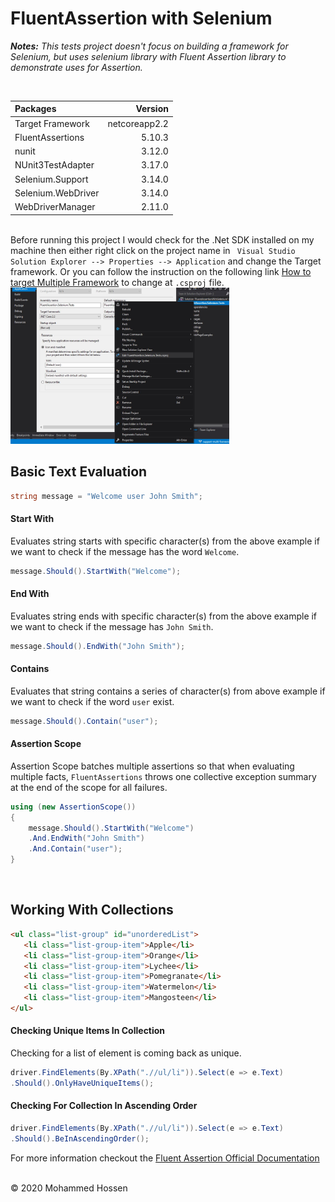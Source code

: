 # FluentAssertion with Selenium

***Notes:*** *This tests project doesn't focus on building a framework for Selenium, but uses selenium library with Fluent Assertion library to demonstrate uses for Assertion.*

<br/>

|Packages|Version|
|:---|---:|
|Target Framework |netcoreapp2.2|
|FluentAssertions|5.10.3|
|nunit|3.12.0|
|NUnit3TestAdapter|3.17.0|
|Selenium.Support|3.14.0|
|Selenium.WebDriver|3.14.0|
|WebDriverManager|2.11.0|

<br/>
Before running this project I would check for the .Net SDK installed on my machine then either right click on the project name in <code> Visual Studio Solution Explorer --> Properties --> Application</code> and change the Target framework. Or you can follow the instruction on the following link <a href="https://www.tutorialsteacher.com/core/target-multiple-frameworks-in-aspnet-core2">How to target Multiple Framework</a> to change at <code>.csproj</code> file.

<br/>

<img src="https://github.com/mhossen/FluentAssertionWithSelenium/blob/support-multi-framework/FluentAssertionWithSelenium/FluentAssertion.Selenium.Tests/Images/TrageFramework.jpg" alt="Target Framework" width="350" height="250"/>
<br/>

## Basic Text Evaluation

```csharp
string message = "Welcome user John Smith";
```

#### Start With
Evaluates string starts with specific character(s) from the above example if we want to check if the message has the word `Welcome`.

```csharp
message.Should().StartWith("Welcome");
```

#### End With
Evaluates string ends with specific character(s) from the above example if we want to check if the message has `John Smith`.

```csharp
message.Should().EndWith("John Smith");
```

#### Contains
Evaluates that string contains a series of character(s) from above example if we want to check if the word `user` exist.

```csharp
message.Should().Contain("user");
```

#### Assertion Scope
Assertion Scope batches multiple assertions so that when evaluating multiple facts, `FluentAssertions` throws one collective exception summary at the end of the scope for all failures. 

```csharp
using (new AssertionScope())
{
    message.Should().StartWith("Welcome")
    .And.EndWith("John Smith")
    .And.Contain("user");
}
```
<br/>

## Working With Collections

```html
<ul class="list-group" id="unorderedList">
   <li class="list-group-item">Apple</li>
   <li class="list-group-item">Orange</li>
   <li class="list-group-item">Lychee</li>
   <li class="list-group-item">Pomegranate</li>
   <li class="list-group-item">Watermelon</li>
   <li class="list-group-item">Mangosteen</li>
</ul>
```
#### Checking Unique Items In Collection
Checking for a list of element is coming back as unique.
```csharp
driver.FindElements(By.XPath(".//ul/li")).Select(e => e.Text)
.Should().OnlyHaveUniqueItems();
```

#### Checking For Collection In Ascending Order
```csharp
driver.FindElements(By.XPath(".//ul/li")).Select(e => e.Text)
.Should().BeInAscendingOrder();
```

For more information checkout the [Fluent Assertion Official Documentation](https://fluentassertions.com/introduction)

<br/>    
 <div class="footer">
        &copy; 2020 Mohammed Hossen
</div>

